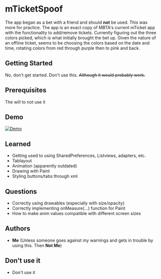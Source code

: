 # mTicketSpoof

The app began as a bet with a friend and should **not** be used. This was more for practice. The app is an exact copy of MBTA's current mTicket app with the functionality to add/remove tickets. Currently figuring out the three colors picked, which is what initially brought the bet up. Given the nature of an offline ticket, seems to be choosing the colors based on the date and time, rotating colors from red through purple then to pink and back.

## Getting Started

No, don't get started. Don't use this. ~~Although it would probably work.~~

## Prerequisites

The will to not use it

## Demo
[![Demo](http://img.youtube.com/vi/vlwdBNCzGH4/0.jpg)](http://www.youtube.com/watch?v=vlwdBNCzGH4 "mTicketSpoof Demo
")

## Learned

* Getting used to using SharedPreferences, Listviews, adapters, etc.
* Tablayout
* Animation (apparently outdated)
* Drawing with Paint
* Styling buttons/tabs through xml

## Questions

* Correctly using drawables (especially with size/opacity)
* Correctly implementing onMeasure(...) function for Paint
* How to make anim values compatible with different screen sizes

## Authors

* **Me** (Unless someone goes against my warnings and gets in trouble by using this. Then **Not Me**)

## Don't use it

* Don't use it
